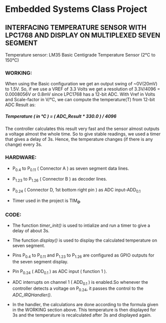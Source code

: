 # Embedded Systems Class Project
## INTERFACING TEMPERATURE SENSOR WITH LPC1768 AND DISPLAY ON MULTIPLEXED SEVEN SEGMENT

Temperature sensor: LM35 Basic Centigrade Temperature Sensor (2°C to 150°C)

### WORKING:

When using the Basic configuration we get an output swing of ~0V(20mV) to 1.5V.
So, if we use a VREF of 3.3 Volts we get a resolution of 3.3V/4096 = 0.0008056V or 0.8mV since LPC1768 has a 12-bit ADC.
With Vref in Volts and Scale-factor in V/°C, we can compute the temperature(T) from 12-bit ADC Result as:


##### Temperature ( in °C ) = ( ADC_Result * 330.0 ) / 4096  

The controller calculates this result very fast and the sensor almost outputs a voltage almost the whole time. So to give
stable readings, we used a timer that gives a delay of 3s. Hence, the temperature changes (if there is any change) every
3s.

### HARDWARE:

+ P<sub>0.4</sub>  to P<sub>0.11</sub> ( Connector A ) as seven segment data lines.

+ P<sub>1.23</sub> to P<sub>1.26</sub> ( Connector B ) as decoder lines.

+ P<sub>0.24</sub> ( Connector D, 1st bottom right pin ) as ADC input-ADD<sub>0.1</sub>

+ Timer used in the project is TIM<sub>***0***</sub>.

### CODE:

+ The function _timer_init()_ is used to intialize and run a timer to give a delay of about 3s.

+ The function _display()_ is used to display the calculated temperature on seven segment.

+ Pins P<sub>0.4</sub>  to P<sub>0.11</sub> and P<sub>1.23</sub> to P<sub>1.26</sub> are configured as GPIO outputs for the seven segment display.

+ Pin P<sub>0.24</sub> ( ADD<sub>0.1</sub> ) as ADC input ( function 1 ).

+ ADC interrupts on channel 1 ( ADD<sub>0.1</sub> ) is enabled.So whenever the controller detects a voltage on P<sub>0.24</sub>, it passes the 
control to the _ADC_IRQHandler()_.

+ In the handler, the calculations are done according to the formula given in the WORKING section above. This temperature is then displayed for 3s and the temperature is recalculated after 3s and displayed again.
